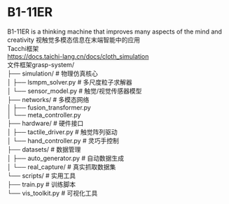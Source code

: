 # B1-11ER
B1-11ER  is a thinking machine that improves many aspects of the mind and creativity
视触觉多模态信息在末端智能中的应用  
Tacchi框架  
https://docs.taichi-lang.cn/docs/cloth_simulation  
文件框架grasp-system/  
├── simulation/            # 物理仿真核心  
│   ├── lsmpm_solver.py    # 多尺度粒子求解器  
│   └── sensor_model.py    # 触觉/视觉传感器模型  
├── networks/              # 多模态网络  
│   ├── fusion_transformer.py   
│   └── meta_controller.py    
├── hardware/              # 硬件接口  
│   ├── tactile_driver.py  # 触觉阵列驱动  
│   └── hand_controller.py # 灵巧手控制  
├── datasets/              # 数据管理  
│   ├── auto_generator.py  # 自动数据生成  
│   └── real_capture/      # 真实抓取数据集  
└── scripts/               # 实用工具  
    ├── train.py     # 训练脚本  
    └── vis_toolkit.py     # 可视化工具  
